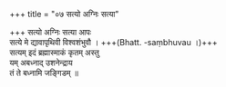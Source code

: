 +++
title = "०७ सत्यो अग्निः सत्या"

+++
सत्यो अग्निः सत्या आपः  
सत्ये मे द्यावापृथिवी विश्वशंभुवौ । +++(Bhatt. -saṃbhuvau ।)+++  
सत्यम् इदं ब्रह्मास्माकं कृतम् अस्तु  
यम् अबध्नाद् उशनेन्द्राय  
तं ते बध्नामि जङ्गिडम् ॥